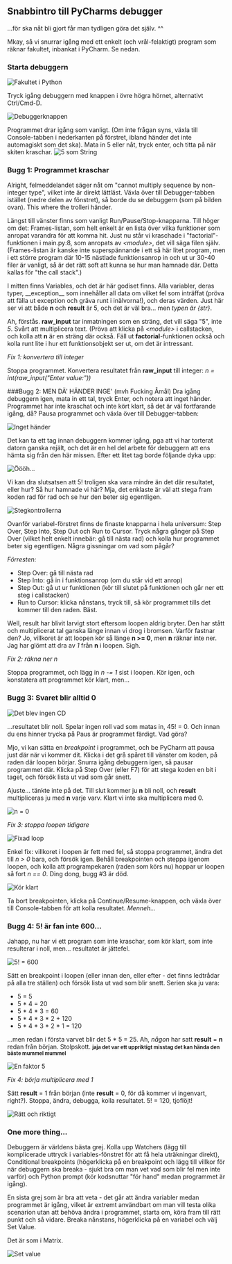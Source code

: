 ## Snabbintro till PyCharms debugger
...för ska nåt bli gjort får man tydligen göra det själv. ^^

Mkay, så vi snurrar igång med ett enkelt (och vrål-felaktigt) program som räknar fakultet, inbankat i PyCharm. Se nedan.

### Starta debuggern
![Fakultet i Python](/images/1-fib-program.png)

Tryck igång debuggern med knappen i övre högra hörnet, alternativt Ctrl/Cmd-D.

![Debuggerknappen](/images/2-dbg-button.png)

Programmet drar igång som vanligt. (Om inte frågan syns, växla till Console-tabben i nederkanten på förstret, ibland händer det inte automagiskt som det ska). Mata in 5 eller nåt, tryck enter, och titta på när skiten kraschar.
![5 som String](/images/3-int-is-str.png)

### Bugg 1: Programmet kraschar

Alright, felmeddelandet säger nåt om "cannot multiply sequence by non-integer type", vilket inte är direkt lättläst. Växla över till Debugger-tabben istället (nedre delen av fönstret), så borde du se debuggern (som på bilden ovan). This where the trolleri händer.

Längst till vänster finns som vanligt Run/Pause/Stop-knapparna. Till höger om det: Frames-listan, som helt enkelt är en lista över vilka funktioner som anropat varandra för att komma hit. Just nu står vi kraschade i "factorial"-funktionen i main.py:8, som anropats av *&lt;module&gt;*, det vill säga filen själv. (Frames-listan är kanske inte superspännande i ett så här litet program, men i ett större program där 10-15 nästlade funktionsanrop in och ut ur 30-40 filer är vanligt, så är det rätt soft att kunna se hur man hamnade där. Detta kallas för "the call stack".)

I mitten finns Variables, och det är här godiset finns. Alla variabler, deras typer, \_\_exception\_\_ som innehåller all data om vilket fel som inträffat (pröva att fälla ut exception och gräva runt i inälvorna!), och deras värden. Just här ser vi att både **n** och **result** är 5, och det är väl bra... men *typen är {str}*.

Ah, förstås. **raw_input** tar inmatningen som en sträng, det vill säga "5", inte *5*. Svårt att multiplicera text. (Pröva att klicka på *&lt;module&gt;* i callstacken, och kolla att **n** är en sträng där också. Fäll ut **factorial**-funktionen också och kolla runt lite i hur ett funktionsobjekt ser ut, om det är intressant.

*Fix 1: konvertera till integer*

Stoppa programmet. Konvertera resultatet från **raw_input** till integer: *n = int(raw_input("Enter value:"))*

###Bugg 2: MEN DÄ' HÄNDER INGE' (mvh Fucking Åmål)
Dra igång debuggern igen, mata in ett tal, tryck Enter, och notera att inget händer. Programmet har inte kraschat och inte kört klart, så det är väl fortfarande igång, då? Pausa programmet och växla över till Debugger-tabben:

![Inget händer](/images/4-nothing-happens.png)

Det kan ta ett tag innan debuggern kommer igång, pga att vi har torterat datorn ganska rejält, och det är en hel del arbete för debuggern att ens hämta sig från den här missen. Efter ett litet tag borde följande dyka upp:

![Öööh...](/images/5-thats-not-right.png)

Vi kan dra slutsatsen att 5! troligen ska vara mindre än det där resultatet, eller hur? Så hur hamnade vi här? Mja, det enklaste är väl att stega fram koden rad för rad och se hur den beter sig egentligen. 

![Stegkontrollerna](/images/6-step-over.png)

Ovanför variabel-förstret finns de finaste knapparna i hela universum: Step Over, Step Into, Step Out och Run to Cursor. Tryck några gånger på Step Over (vilket helt enkelt innebär: gå till nästa rad) och kolla hur programmet beter sig egentligen. Några gissningar om vad som pågår?

*Förresten:*
- Step Over: gå till nästa rad
- Step Into: gå in i funktionsanrop (om du står vid ett anrop)
- Step Out: gå ut ur funktionen (kör till slutet på funktionen och går ner ett steg i callstacken)
- Run to Cursor: klicka nånstans, tryck till, så kör programmet tills det kommer till den raden. Bäst.

Well, result har blivit larvigt stort eftersom loopen aldrig bryter. Den har stått och multiplicerat tal ganska länge innan vi drog i bromsen. Varför fastnar den? Jo, villkoret är att loopen kör så länge **n >= 0**, men **n** räknar inte ner. Jag har glömt att dra av *1* från **n** i loopen. Sigh.

*Fix 2: räkna ner n*

Stoppa programmet, och lägg in *n -= 1* sist i loopen. Kör igen, och konstatera att programmet kör klart, men...

### Bugg 3: Svaret blir alltid 0

![Det blev ingen CD](/images/7-fib-is-zero.png)

...resultatet blir noll. Spelar ingen roll vad som matas in, 45! = 0. Och innan du ens hinner trycka på Paus är programmet färdigt. Vad göra?

Mjo, vi kan sätta en *breakpoint* i programmet, och be PyCharm att pausa just där när vi kommer dit. Klicka i det grå spåret till vänster om koden, på raden där loopen börjar. Snurra igång debuggern igen, så pausar programmet där. Klicka på Step Over (eller F7) för att stega koden en bit i taget, och försök lista ut vad som går snett.

Ajuste... tänkte inte på det. Till slut kommer ju **n** bli noll, och **result** multipliceras ju med **n** varje varv. Klart vi inte ska multiplicera med 0.

![n = 0](/images/9-n-is-zero.png)

*Fix 3: stoppa loopen tidigare*

![Fixad loop](/images/10-loop-exit.png)

Enkel fix: villkoret i loopen är fett med fel, så stoppa programmet, ändra det till *n > 0* bara, och försök igen. Behåll breakpointen och steppa igenom loopen, och kolla att programpekaren (raden som körs nu) hoppar ur loopen så fort *n == 0*. Ding dong, bugg \#3 är död.

![Kör klart](/images/11-continue-and-read.png)

Ta bort breakpointen, klicka på Continue/Resume-knappen, och växla över till Console-tabben för att kolla resultatet. *Menneh...*

### Bugg 4: 5! är fan inte 600...

Jahapp, nu har vi ett program som inte kraschar, som kör klart, som inte resulterar i noll, men... resultatet är jättefel.

![5! = 600](/images/12-fib-is-600.png)

Sätt en breakpoint i loopen (eller innan den, eller efter - det finns ledtrådar på alla tre ställen) och försök lista ut vad som blir snett. Serien ska ju vara:
- 5 = 5
- 5 * 4 = 20
- 5 * 4 * 3 = 60
- 5 * 4 * 3 * 2 + 120
- 5 * 4 * 3 * 2 * 1 = 120

...men redan i första varvet blir det 5 * 5 = 25. Ah, *någon* har satt **result** = **n** redan från början. Stolpskott. <small> **jaja det var ett uppriktigt misstag det kan hända den bäste mummel mummel** </small>

![En faktor 5](/images/13-factor-five-too-high.png)

*Fix 4: börja multiplicera med 1*

Sätt **result** = 1 från början (inte **result** = 0, för då kommer vi ingenvart, right?). Stoppa, ändra, debugga, kolla resultatet. 5! = 120, tjoflöjt!

![Rätt och riktigt](/images/14-fixed-and-correct.png)

### One more thing...
Debuggern är världens bästa grej. Kolla upp Watchers (lägg till komplicerade uttryck i variables-fönstret för att få hela uträkningar direkt), Conditional breakpoints (högerklicka på en breakpoint och lägg till villkor för när debuggern ska breaka - sjukt bra om man vet vad som blir fel men inte varför) och Python prompt (kör kodsnuttar "för hand" medan programmet är igång).

En sista grej som är bra att veta - det går att ändra variabler medan programmet är igång, vilket är extremt användbart om man vill testa olika scenarion utan att behöva ändra i programmet, starta om, köra fram till rätt punkt och så vidare. Breaka nånstans, högerklicka på en variabel och välj Set Value.

Det är som i Matrix.

![Set value](/images/15-set-value.png)



